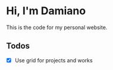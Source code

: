 # Hi, I'm Damiano

This is the code for my personal website.

## Todos

- [x] Use grid for projects and works
